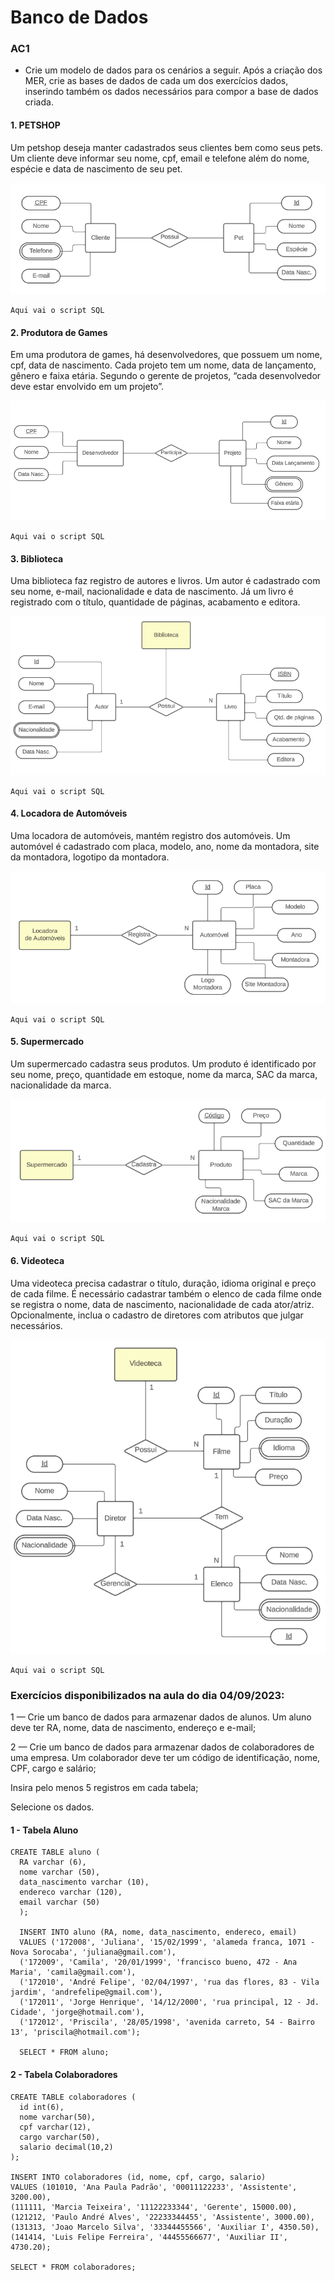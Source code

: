 # Banco de Dados

### AC1
- Crie um modelo de dados para os cenários a seguir. Após a criação dos MER, crie as bases de dados de cada um dos exercícios dados, inserindo também os dados necessários para compor a base de dados criada.


#### 1. PETSHOP
Um petshop deseja manter cadastrados seus clientes bem como seus pets. Um cliente deve informar seu nome, cpf, email e telefone além do nome, espécie e data de nascimento de seu pet.

![MER Petshop](img_MER/MER_petshop.png)

` Aqui vai o script SQL ` 

#### 2. Produtora de Games
Em uma produtora de games, há desenvolvedores, que possuem um nome, cpf, data de nascimento. Cada projeto tem um nome, data de lançamento, gênero e faixa etária. Segundo o gerente de projetos, “cada desenvolvedor deve estar envolvido em um projeto”.

![MER Produtora de Games](img_MER/MER_produtora_games.png)

` Aqui vai o script SQL ` 

#### 3. Biblioteca
Uma biblioteca faz registro de autores e livros. Um autor é cadastrado com seu nome, e-mail, nacionalidade e data de nascimento. Já um livro é registrado com o título, quantidade de páginas, acabamento e editora.

![MER Biblioteca](img_MER/MER_biblioteca.png)

` Aqui vai o script SQL ` 

#### 4. Locadora de Automóveis
Uma locadora de automóveis, mantém registro dos automóveis. Um automóvel é cadastrado com placa, modelo, ano, nome da montadora, site da montadora,  logotipo da montadora.

![MER Locadora de Automóveis](img_MER/MER_locadora_automoveis.png)

` Aqui vai o script SQL ` 

#### 5. Supermercado
Um supermercado cadastra seus produtos. Um produto é identificado por seu nome, preço, quantidade em estoque, nome da marca, SAC da marca, nacionalidade da marca.

![MER Supermercado](img_MER/MER_supermercado.png)

` Aqui vai o script SQL ` 

#### 6. Videoteca
Uma videoteca precisa cadastrar o título, duração, idioma original e preço de cada filme. É necessário cadastrar também o elenco de cada filme onde se registra o nome, data de nascimento, nacionalidade de cada ator/atriz. Opcionalmente, inclua o cadastro de diretores com atributos que julgar necessários.

![MER Supermercado](img_MER/MER_videoteca.png)

` Aqui vai o script SQL ` 

### Exercícios disponibilizados na aula do dia 04/09/2023:

1 — Crie um banco de dados para armazenar dados de alunos. Um aluno deve ter RA, nome, data de nascimento, endereço e e-mail;

2 — Crie um banco de dados para armazenar dados de colaboradores de uma empresa. Um colaborador deve ter um código de identificação, nome, CPF, cargo e salário;

Insira pelo menos 5 registros em cada tabela;

Selecione os dados.

#### 1 - Tabela Aluno

```
CREATE TABLE aluno (
  RA varchar (6),
  nome varchar (50),
  data_nascimento varchar (10),
  endereco varchar (120),
  email varchar (50)
  );
  
  INSERT INTO aluno (RA, nome, data_nascimento, endereco, email) 
  VALUES ('172008', 'Juliana', '15/02/1999', 'alameda franca, 1071 - Nova Sorocaba', 'juliana@gmail.com'),
  ('172009', 'Camila', '20/01/1999', 'francisco bueno, 472 - Ana Maria', 'camila@gmail.com'),
  ('172010', 'André Felipe', '02/04/1997', 'rua das flores, 83 - Vila jardim', 'andrefelipe@gmail.com'),
  ('172011', 'Jorge Henrique', '14/12/2000', 'rua principal, 12 - Jd. Cidade', 'jorge@hotmail.com'),
  ('172012', 'Priscila', '28/05/1998', 'avenida carreto, 54 - Bairro 13', 'priscila@hotmail.com');
  
  SELECT * FROM aluno;
  ```

#### 2 - Tabela Colaboradores

```
CREATE TABLE colaboradores (
  id int(6),
  nome varchar(50),
  cpf varchar(12),
  cargo varchar(50),
  salario decimal(10,2)
);

INSERT INTO colaboradores (id, nome, cpf, cargo, salario)
VALUES (101010, 'Ana Paula Padrão', '00011122233', 'Assistente', 3200.00),
(111111, 'Marcia Teixeira', '11122233344', 'Gerente', 15000.00),
(121212, 'Paulo André Alves', '22233344455', 'Assistente', 3000.00),
(131313, 'Joao Marcelo Silva', '33344455566', 'Auxiliar I', 4350.50),
(141414, 'Luis Felipe Ferreira', '44455566677', 'Auxiliar II', 4730.20);

SELECT * FROM colaboradores;
```
